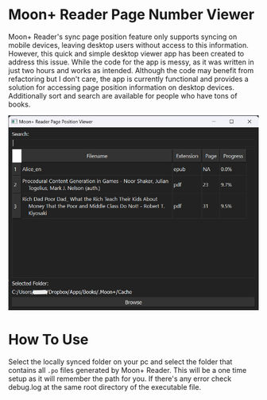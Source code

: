 
# Moon+ Reader Page Number Viewer
Moon+ Reader's sync page position feature only supports syncing on mobile devices, leaving desktop users without access to this information. However, this quick and simple desktop viewer app has been created to address this issue. While the code for the app is messy, as it was written in just two hours and works as intended. Although the code may benefit from refactoring but I don't care, the app is currently functional and provides a solution for accessing page position information on desktop devices. Additionally sort and search are available for people who have tons of books.

![img](screenshot/screenshot.png)

# How To Use
Select the locally synced folder on your pc and select the folder that contains all `.po` files generated by Moon+ Reader. This will be a one time setup as it will remember the path for you. If there's any error check debug.log at the same root directory of the executable file. 